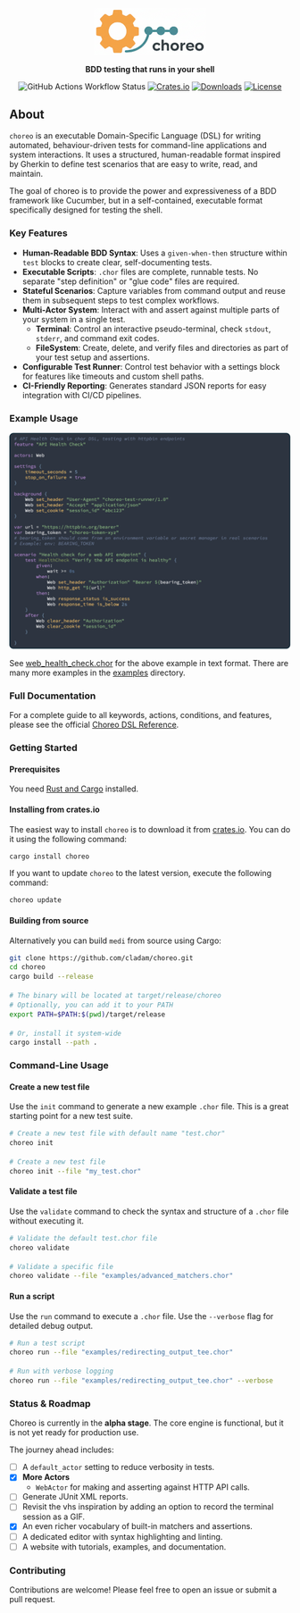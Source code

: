 <div align="center">

<p align="center">
  <img src="assets/choreo-logo.png" alt="choreo logo" width="200"/>
</p>

<p align="center">
  <b>BDD testing that runs in your shell</b><br/>
</p>


![GitHub Actions Workflow Status](https://img.shields.io/github/actions/workflow/status/cladam/choreo/rust-ci.yml)
[![Crates.io](https://img.shields.io/crates/v/choreo.svg)](https://crates.io/crates/choreo)
[![Downloads](https://img.shields.io/crates/d/choreo.svg)](https://crates.io/crates/choreo)
[![License](https://img.shields.io/crates/l/choreo.svg)](https://crates.io/crates/choreo)

</div>

## About

`choreo` is an executable Domain-Specific Language (DSL) for writing automated, behaviour-driven tests for command-line
applications and system interactions. It uses a structured, human-readable format inspired by Gherkin to define test
scenarios that are easy to write, read, and maintain.

The goal of choreo is to provide the power and expressiveness of a BDD framework like Cucumber, but in a self-contained,
executable format specifically designed for testing the shell.

### **Key Features**

- **Human-Readable BDD Syntax**: Uses a `given-when-then` structure within `test` blocks to create clear,
  self-documenting
  tests.
- **Executable Scripts**: `.chor` files are complete, runnable tests. No separate "step definition" or "glue code" files
  are required.
- **Stateful Scenarios**: Capture variables from command output and reuse them in subsequent steps to test complex
  workflows.
- **Multi-Actor System**: Interact with and assert against multiple parts of your system in a single test.
    - **Terminal**: Control an interactive pseudo-terminal, check `stdout`, `stderr`, and command exit codes.
    - **FileSystem**: Create, delete, and verify files and directories as part of your test setup and assertions.
- **Configurable Test Runner**: Control test behavior with a settings block for features like timeouts and custom shell
  paths.
- **CI-Friendly Reporting**: Generates standard JSON reports for easy integration with CI/CD pipelines.

### Example Usage

<p align="center">
  <img src="assets/chor_example.png" alt="choreo logo" width="800"/>
</p>

See [web_health_check.chor](examples/web_health_check.chor) for the above example in text format. There are many more
examples in the [examples](examples) directory.

### Full Documentation

For a complete guide to all keywords, actions, conditions, and features, please see the
official [Choreo DSL Reference](docs/REFERENCE.md).

### Getting Started

#### Prerequisites

You need [Rust and Cargo](https://www.rust-lang.org/tools/install) installed.

#### Installing from crates.io

The easiest way to install `choreo` is to download it from [crates.io](https://crates.io/crates/choreo). You can do it
using the following command:

```bash
cargo install choreo
```

If you want to update `choreo` to the latest version, execute the following command:

```bash
choreo update
```

#### Building from source

Alternatively you can build `medi` from source using Cargo:

```bash
git clone https://github.com/cladam/choreo.git
cd choreo
cargo build --release

# The binary will be located at target/release/choreo
# Optionally, you can add it to your PATH
export PATH=$PATH:$(pwd)/target/release

# Or, install it system-wide
cargo install --path .
```

### Command-Line Usage

#### Create a new test file

Use the `init` command to generate a new example `.chor` file. This is a great starting point for a new test suite.

```bash
# Create a new test file with default name "test.chor"
choreo init

# Create a new test file
choreo init --file "my_test.chor"
```

#### Validate a test file

Use the `validate` command to check the syntax and structure of a `.chor` file without executing it.

```bash
# Validate the default test.chor file
choreo validate

# Validate a specific file
choreo validate --file "examples/advanced_matchers.chor"
```

#### Run a script

Use the `run` command to execute a `.chor` file. Use the `--verbose` flag for detailed debug output.

```bash
# Run a test script
choreo run --file "examples/redirecting_output_tee.chor"

# Run with verbose logging
choreo run --file "examples/redirecting_output_tee.chor" --verbose
```

### Status & Roadmap

Choreo is currently in the **alpha stage**. The core engine is functional, but it is not yet ready for production use.

The journey ahead includes:

* [ ] A `default_actor` setting to reduce verbosity in tests.
* [x] **More Actors**
    * `WebActor` for making and asserting against HTTP API calls.
* [ ] Generate JUnit XML reports.
* [ ] Revisit the vhs inspiration by adding an option to record the terminal session as a GIF.
* [x] An even richer vocabulary of built-in matchers and assertions.
* [ ] A dedicated editor with syntax highlighting and linting.
* [ ] A website with tutorials, examples, and documentation.

### **Contributing**

Contributions are welcome! Please feel free to open an issue or submit a pull request.

